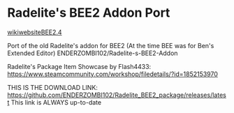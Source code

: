 # Radelite's BEE2 Addon Port

[wiki](https://github.com/ENDERZOMBI102/Radelite_BEE2_package/wiki)[website](null)[BEE2.4](https://github.com/BEEmod/BEE2.4/)

Port of the old Radelite's addon for BEE2 (At the time BEE was for Ben's Extended Editor)
ENDERZOMBI102/Radelite-s-BEE2-Addon

Radelite's Package Item Showcase by Flash4433:
https://www.steamcommunity.com/workshop/filedetails/?id=1852153970

THIS IS THE DOWNLOAD LINK:
https://github.com/ENDERZOMBI102/Radelite_BEE2_package/releases/latest
This link is ALWAYS up-to-date
